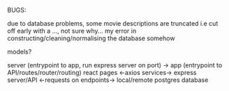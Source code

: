 BUGS:

due to database problems, some movie descriptions are truncated i.e cut off early with a ..., not sure why... my error in constructing/cleaning/normalising the database somehow

models?



server (entrypoint to app, run express server on port) -> app (entrypoint to API/routes/router/routing)
react pages <-axios services-> express server/API <-requests on endpoints-> local/remote postgres database